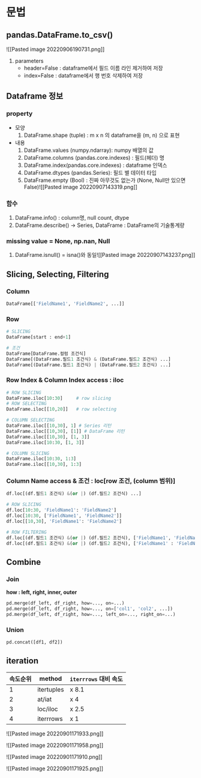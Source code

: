 # 문법
## pandas.DataFrame.to_csv()
![[Pasted image 20220906190731.png]]
1. parameters
	- header=False : dataframe에서 필드 이름 라인 제거하여 저장
	- index=False : dataframe에서 행 번호 삭제하여 저장

## Dataframe 정보
### property
- 모양
	1.  DataFrame.shape (tuple) : m x n 의 dataframe을 (m, n) 으로 표현
- 내용
	1. DataFrame.values (numpy.ndarray): numpy 배열의 값
	2. DataFrame.columns (pandas.core.indexes) : 필드(헤더) 명
	3. DataFrame.index(pandas.core.indexes) : dataframe 인덱스
	4. DataFrame.dtypes (pandas.Series): 필드 별 데이터 타입
	5. DataFrame.empty (Bool) : 진짜 아무것도 없는가 (None, Null만 있으면 False)![[Pasted image 20220907143319.png]]

### 함수
1. DataFrame.info() : column명, null count, dtype
2. DataFrame.describe() -> Series, DataFrame : DataFrame의 기술통계량

### missing value = None, np.nan, Null
1. DataFrame.isnull() = isna()와 동일![[Pasted image 20220907143237.png]]

## Slicing, Selecting, Filtering
### Column
```python
DataFrame[['FieldName1', 'FieldName2', ...]]
```
### Row
```python
# SLICING
DataFrame[start : end+1]

# 조건
DataFrame[DataFrame.컬럼 조건식]
DataFrame[(DataFrame.필드1 조건식) & (DataFrame.필드2 조건식) ...]
DataFrame[(DataFrame.필드1 조건식) | (DataFrame.필드2 조건식) ...]
```

### Row Index & Column Index access : iloc
```python
# ROW SLICING
DataFrame.iloc[10:30]     # row slicing
# ROW SELECTING
DataFrame.iloc[[10,20]]   # row selecting

# COLUMN SELECTING
DataFrame.iloc[[10,30], 1] # Series 리턴
DataFrame.iloc[[10,30], [1]] # DataFrame 리턴
DataFrame.iloc[[10,30], [1, 3]]
DataFrame.iloc[10:30, [1, 3]]

# COLUMN SLICING
DataFrame.iloc[10:30, 1:3] 
DataFrame.iloc[[10,30], 1:3]
```

### Column Name access & 조건  : loc[row 조건, (column 범위)]
```python
df.loc[(df.필드1 조건식) &(or |) (df.필드2 조건식) ...]

# ROW SLICING
df.loc[10:30, 'FieldName1': 'FieldName2']
df.loc[10:30, ['FieldName1', 'FieldName2']]
df.loc[[10,30], 'FieldName1': 'FieldName2']

# ROW FILTERING
df.loc[(df.필드1 조건식) &(or |) (df.필드2 조건식), ['FieldName1', 'FieldName2', ...]]
df.loc[(df.필드1 조건식) &(or |) (df.필드2 조건식), ['FieldName1' : 'FieldName4']]
```
## Combine
### Join
**how : left, right, inner, outer**
```python
pd.merge(df_left, df_right, how=..., on=...)
pd.merge(df_left, df_right, how=..., on=['col1', 'col2', ...])
pd.merge(df_left, df_right, how=..., left_on=..., right_on=...)
```
### Union
```python
pd.concat([df1, df2])
```
## iteration
| 속도순위 | method     | `iterrrows` 대비 속도 |
| -------- | ---------- | --------------------- |
| 1        | itertuples | x 8.1                 |
| 2        | at/iat     | x 4                   |
| 3        | loc/iloc   | x 2.5                 |
| 4        | iterrrows  | x 1                   |
![[Pasted image 20220901171933.png]]

![[Pasted image 20220901171958.png]]

![[Pasted image 20220901171910.png]]

![[Pasted image 20220901171925.png]]

